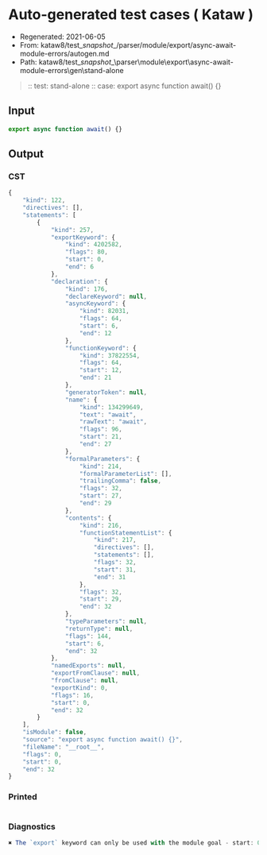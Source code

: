 # Auto-generated test cases ( Kataw )
- Regenerated: 2021-06-05
- From: kataw8/test\__snapshot__/parser/module/export/async-await-module-errors/autogen.md
- Path: kataw8/test\__snapshot__\parser\module\export\async-await-module-errors\gen\stand-alone
> :: test: stand-alone
> :: case: export async function await() {}
## Input

`````js
export async function await() {}
`````
## Output

### CST

```javascript
{
    "kind": 122,
    "directives": [],
    "statements": [
        {
            "kind": 257,
            "exportKeyword": {
                "kind": 4202582,
                "flags": 80,
                "start": 0,
                "end": 6
            },
            "declaration": {
                "kind": 176,
                "declareKeyword": null,
                "asyncKeyword": {
                    "kind": 82031,
                    "flags": 64,
                    "start": 6,
                    "end": 12
                },
                "functionKeyword": {
                    "kind": 37822554,
                    "flags": 64,
                    "start": 12,
                    "end": 21
                },
                "generatorToken": null,
                "name": {
                    "kind": 134299649,
                    "text": "await",
                    "rawText": "await",
                    "flags": 96,
                    "start": 21,
                    "end": 27
                },
                "formalParameters": {
                    "kind": 214,
                    "formalParameterList": [],
                    "trailingComma": false,
                    "flags": 32,
                    "start": 27,
                    "end": 29
                },
                "contents": {
                    "kind": 216,
                    "functionStatementList": {
                        "kind": 217,
                        "directives": [],
                        "statements": [],
                        "flags": 32,
                        "start": 31,
                        "end": 31
                    },
                    "flags": 32,
                    "start": 29,
                    "end": 32
                },
                "typeParameters": null,
                "returnType": null,
                "flags": 144,
                "start": 6,
                "end": 32
            },
            "namedExports": null,
            "exportFromClause": null,
            "fromClause": null,
            "exportKind": 0,
            "flags": 16,
            "start": 0,
            "end": 32
        }
    ],
    "isModule": false,
    "source": "export async function await() {}",
    "fileName": "__root__",
    "flags": 0,
    "start": 0,
    "end": 32
}
```

### Printed

```javascript

```

### Diagnostics

```javascript
✖ The `export` keyword can only be used with the module goal - start: 0, end: 6

```

